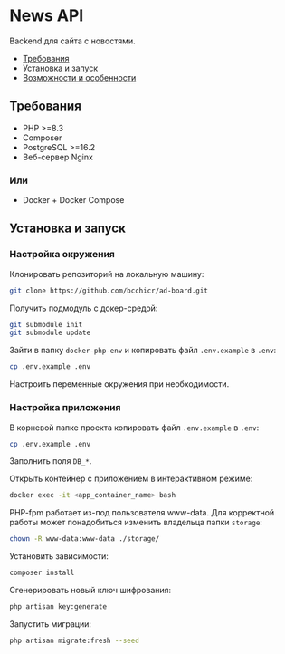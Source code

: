 # News API

Backend для сайта с новостями.

- [Требования](#требования)
- [Установка и запуск](#установка-и-запуск)
- [Возможности и особенности](#возможности-и-особенности)

## Требования

- PHP >=8.3
- Composer
- PostgreSQL >=16.2
- Веб-сервер Nginx

### Или

- Docker + Docker Compose

## Установка и запуск

### Настройка окружения

Клонировать репозиторий на локальную машину:

```bash
git clone https://github.com/bcchicr/ad-board.git
```

Получить подмодуль с докер-средой:

```bash
git submodule init
git submodule update
```

Зайти в папку `docker-php-env` и копировать файл `.env.example` в `.env`:

```bash
cp .env.example .env
```

Настроить переменные окружения при необходимости.

### Настройка приложения

В корневой папке проекта копировать файл `.env.example` в `.env`:

```bash
cp .env.example .env
```

Заполнить поля `DB_*`.

Открыть контейнер с приложением в интерактивном режиме:

```bash
docker exec -it <app_container_name> bash
```

PHP-fpm работает из-под пользователя www-data. Для корректной работы может понадобиться изменить владельца папки `storage`:

```bash
chown -R www-data:www-data ./storage/
```

Установить зависимости:

```bash
composer install
```

Сгенерировать новый ключ шифрования:

```bash
php artisan key:generate
```

Запустить миграции:

```bash
php artisan migrate:fresh --seed
```
